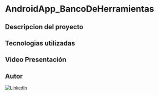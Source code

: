 # AndroidApp_BancoDeHerramientas
## Descripcion del proyecto

## Tecnologias utilizadas



## Video Presentación

## Autor

[![LinkedIn](https://img.shields.io/badge/-LinkedIn-0077B5?logo=linkedin&logoColor=white)](https://www.linkedin.com/in/trinidadbenegas/)
